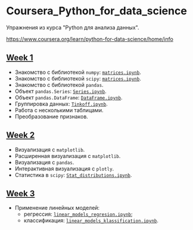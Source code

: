 # Coursera_Python_for_data_science

Упражнения из курса "Python для анализа данных".

https://www.coursera.org/learn/python-for-data-science/home/info

##  [Week 1](week_1)
* Знакомство с библиотекой `numpy`: [`matrices.ipynb`](week_1/matrices.ipynb).
* Знакомство с библиотекой `scipy`: [`matrices.ipynb`](week_1/matrices.ipynb).
* Знакомство с библиотекой `pandas`.
* Объект `pandas.Series`: [`Series.ipynb`](week_1/Series.ipynb).
* Объект `pandas.DataFrame`: [`DataFrame.ipynb`](week_1/DataFrame.ipynb).
* Группировка данных: [`Tinkoff.ipynb`](week_1/Tinkoff.ipynb).
* Работа с несколькими таблицами.
* Преобразование признаков.

## [Week 2](week_2)
* Визуализация с `matplotlib`.
* Расширенная визуализация с `matplotlib`.
* Визуализация с `pandas`.
* Интерактивная визуализация с `plotly`.
* Статистика в `scipy`: [`Stat_distributions.ipynb`](/week_2/Stat_distributions.ipynb).

## [Week 3](week_3)
* Применение линейных моделей:
    * регрессия: [`linear_models_regresion.ipynb`](/week_2/linear_models_regresion.ipynb);
    * классификация: [`linear_models_klassification.ipynb`](/week_2/linear_models_klassification.ipynb).
